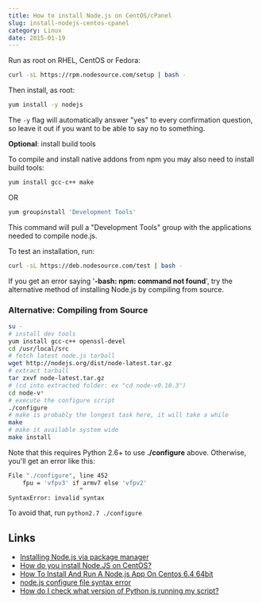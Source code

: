 ```yaml
---
title: How to install Node.js on CentOS/cPanel
slug: install-nodejs-centos-cpanel
category: Linux
date: 2015-01-19
---
```


Run as root on RHEL, CentOS or Fedora:
    
```bash
curl -sL https://rpm.nodesource.com/setup | bash -
```

Then install, as root:

```bash
yum install -y nodejs
```

The `-y` flag will automatically answer "yes" to every confirmation question, so leave it out if you want to be able to say no to something.

**Optional**: install build tools

To compile and install native addons from npm you may also need to install build tools:

```bash
yum install gcc-c++ make
```
	
OR

```bash
yum groupinstall 'Development Tools'
```

This command will pull a "Development Tools" group with the applications needed to compile node.js.

To test an installation, run:

```bash
curl -sL https://deb.nodesource.com/test | bash -
```

If you get an error saying '**-bash: npm: command not found**', try the alternative method of installing Node.js by compiling from source.

### Alternative: Compiling from Source
   
```bash
su - 
# install dev tools
yum install gcc-c++ openssl-devel
cd /usr/local/src
# fetch latest node.js tarball
wget http://nodejs.org/dist/node-latest.tar.gz
# extract tarball
tar zxvf node-latest.tar.gz
# (cd into extracted folder: ex "cd node-v0.10.3")
cd node-v*
# execute the configure script
./configure
# make is probably the longest task here, it will take a while
make
# make it available system wide
make install
```


Note that this requires Python 2.6+ to use **./configure** above. Otherwise, you'll get an error like this: 


```bash
File "./configure", line 452
    fpu = 'vfpv3' if armv7 else 'vfpv2'
                    ^
SyntaxError: invalid syntax
```

To avoid that, run `python2.7 ./configure`

Links
---

- [Installing Node.js via package manager](https://github.com/joyent/node/wiki/installing-node.js-via-package-manager)
- [How do you install Node.JS on CentOS?](http://serverfault.com/questions/299288/how-do-you-install-node-js-on-centos)
- [How To Install And Run A Node.js App On Centos 6.4 64bit](https://www.digitalocean.com/community/tutorials/how-to-install-and-run-a-node-js-app-on-centos-6-4-64bit)
- [node.js configure file syntax error](http://stackoverflow.com/questions/14989164/node-js-configure-file-syntax-error-line-433)
- [How do I check what version of Python is running my script?](http://stackoverflow.com/questions/1093322/how-do-i-check-what-version-of-python-is-running-my-script)
